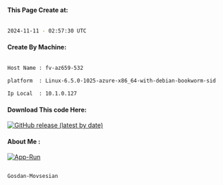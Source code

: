 
   
#### This Page Create at:

```bash

2024-11-11 - 02:57:30 UTC

```

#### Create By Machine:

```bash

Host Name : fv-az659-532

platform  : Linux-6.5.0-1025-azure-x86_64-with-debian-bookworm-sid

Ip Local  : 10.1.0.127

```
#### Download This code Here:

[![GitHub release (latest by date)](https://img.shields.io/github/v/release/Gosdan-Movsesian/Gosdan?style=for-the-badge&label=Download)](https://github.com/Gosdan-Movsesian/Gosdan/releases) 

</p> 

#### About Me :

[![App-Run](https://github.com/Gosdan-Movsesian/Gosdan/actions/workflows/App-Run.yml/badge.svg)](https://github.com/Gosdan-Movsesian/Gosdan/actions/workflows/App-Run.yml)

```bash

Gosdan-Movsesian

```

